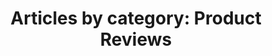 ---
layout: blog_by_category
title: 'Articles by category: Product Reviews'
category: product-reviews
permalink: "/blog/category/product-reviews/"
image: /assets/images/photos/photo-10.jpg
tagline: "<br>Our Blog"
---